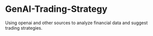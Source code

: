 # GenAI-Trading-Strategy
Using openai and other sources to analyze financial data and suggest trading strategies.
